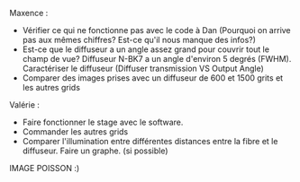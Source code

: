 Maxence : 
  - Vérifier ce qui ne fonctionne pas avec le code à Dan (Pourquoi on arrive pas aux mêmes chiffres? Est-ce qu'il nous manque des infos?)
  - Est-ce que le diffuseur a un angle assez grand pour couvrir tout le champ de vue? Diffuseur N-BK7 a un angle d'environ 5 degrés (FWHM). Caractériser le diffuseur (Diffuser transmission VS Output Angle)
  - Comparer des images prises avec un diffuseur de 600 et 1500 grits et les autres grids
  
Valérie : 
  - Faire fonctionner le stage avec le software. 
  - Commander les autres grids
  - Comparer l'illumination entre différentes distances entre la fibre et le diffuseur. Faire un graphe. (si possible)
  
IMAGE POISSON :)
